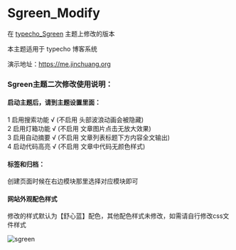 # Sgreen_Modify
在 [typecho_Sgreen](https://github.com/yiyeticms/typecho_Sgreen) 主题上修改的版本

本主题适用于 typecho 博客系统

演示地址：https://me.jinchuang.org

### Sgreen主题二次修改使用说明：

#### 启动主题后，请到主题设置里面：

 1 启用搜索功能 √ (不启用 头部波浪动画会被隐藏)<br>
 2 启用灯箱功能 √ (不启用 文章图片点击无放大效果)<br>
 3 启用自动摘要 √ (不启用 文章列表标题下方内容全文输出)<br> 
 4 启动代码高亮 √ (不启用 文章中代码无颜色样式) 

#### 标签和归档：
创建页面时候在右边模块那里选择对应模块即可

#### 网站外观配色样式
修改的样式默认为【舒心蓝】配色，其他配色样式未修改，如需请自行修改css文件样式

![sgreen](https://github.com/jcorg/Sgreen_Modify/blob/master/demo.png)

